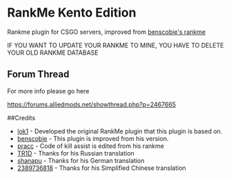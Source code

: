 # RankMe Kento Edition
Rankme plugin for CSGO servers, improved from [benscobie's rankme](https://github.com/benscobie/sourcemod-rankme)

IF YOU WANT TO UPDATE YOUR RANKME TO MINE, YOU HAVE TO DELETE YOUR OLD RANKME DATABASE

## Forum Thread
For more info please go here

https://forums.alliedmods.net/showthread.php?p=2467665

##Credits
* [lok1](https://forums.alliedmods.net/showthread.php?t=155621) - Developed the original RankMe plugin that this plugin is based on.
* [benscobie](https://github.com/benscobie/sourcemod-rankme) - This plugin is improved from his version.
* [pracc](http://hlmod.ru/resources/cs-go-rankme-web.132/) - Code of kill assist is edited from his rankme
* [TR1D](https://github.com/TR1D) - Thanks for his Russian translation
* [shanapu](https://github.com/shanapu) - Thanks for his German translation
* [2389736818](https://github.com/2389736818) - Thanks for his Simplified Chinese translation

